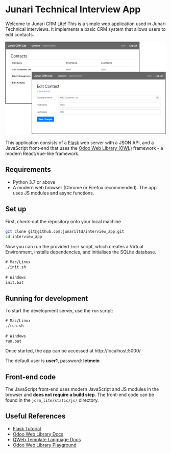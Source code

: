 # Junari Technical Interview App

Welcome to Junari CRM Lite! This is a simple web application used in Junari
Technical interviews. It implements a basic CRM system that allows users to
edit contacts.

![Junari CRM Lite Screenshots](screenshots.png)

This application consists of a [Flask](https://github.com/pallets/flask) web
server with a JSON API, and a JavaScript front-end that uses the
[Odoo Web Library (OWL)](https://github.com/odoo/owl)
framework - a modern React/Vue-like framework.

## Requirements

* Python 3.7 or above
* A modern web browser (Chrome or Firefox recommended).
  The app uses JS modules and async functions.

## Set up

First, check-out the repository onto your local machine

```bash
git clone git@github.com:junariltd/interview_app.git
cd interview_app
```

Now you can run the provided `init` script, which creates a Virtual Environment,
installs dependencies, and initialises the SQLite database.

```
# Mac/Linux
./init.sh

# Windows
init.bat
```

## Running for development

To start the development server, use the `run` script:

```
# Mac/Linux
./run.sh

# Windows
run.bat
```

Once started, the app can be accessed at http://localhost:5000/

The default user is **user1**, password: **letmein**

## Front-end code

The JavaScript front-end uses modern JavaScript and JS modules in the browser
and **does not require a build step**. The front-end code can be found in the
`jcrm_lite/static/js/` directory.

## Useful References

* [Flask Tutorial](https://flask.palletsprojects.com/en/1.1.x/tutorial/#tutorial)
* [Odoo Web Library Docs](https://github.com/odoo/owl/blob/master/doc/readme.md)
* [QWeb Template Language Docs](https://github.com/odoo/owl/blob/master/doc/reference/qweb_templating_language.md)
* [Odoo Web Library Playground](https://odoo.github.io/owl/playground/)
